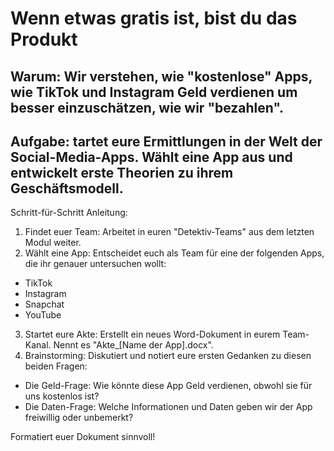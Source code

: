 # Wenn etwas gratis ist, bist du das Produkt

## Warum: Wir verstehen, wie "kostenlose" Apps, wie TikTok und Instagram Geld verdienen um besser einzuschätzen, wie wir "bezahlen".

## Aufgabe: tartet eure Ermittlungen in der Welt der Social-Media-Apps. Wählt eine App aus und entwickelt erste Theorien zu ihrem Geschäftsmodell.

Schritt-für-Schritt Anleitung:
1. Findet euer Team: Arbeitet in euren "Detektiv-Teams" aus dem letzten Modul weiter.
2. Wählt eine App: Entscheidet euch als Team für eine der folgenden Apps, die ihr genauer untersuchen wollt:
* TikTok
* Instagram
* Snapchat
* YouTube
3. Startet eure Akte: Erstellt ein neues Word-Dokument in eurem Team-Kanal. Nennt es "Akte_[Name der App].docx".
4. Brainstorming: Diskutiert und notiert eure ersten Gedanken zu diesen beiden Fragen:
* Die Geld-Frage: Wie könnte diese App Geld verdienen, obwohl sie für uns kostenlos ist?
* Die Daten-Frage: Welche Informationen und Daten geben wir der App freiwillig oder unbemerkt?

Formatiert euer Dokument sinnvoll!

